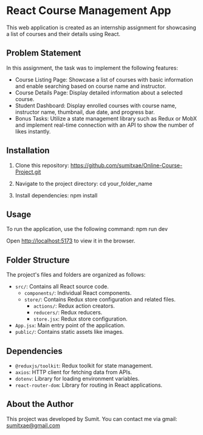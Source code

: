 # React Course Management App

This web application is created as an internship assignment for showcasing a list of courses and their details using React.

## Problem Statement

In this assignment, the task was to implement the following features:

- Course Listing Page: Showcase a list of courses with basic information and enable searching based on course name and instructor.
- Course Details Page: Display detailed information about a selected course.
- Student Dashboard: Display enrolled courses with course name, instructor name, thumbnail, due date, and progress bar.
- Bonus Tasks: Utilize a state management library such as Redux or MobX and implement real-time connection with an API to show the number of likes instantly.

## Installation

1. Clone this repository:
    https://github.com/sumitxae/Online-Course-Project.git

2. Navigate to the project directory:
    cd your_folder_name

3. Install dependencies:
    npm install 

## Usage

To run the application, use the following command:
    npm run dev


Open [http://localhost:5173](http://localhost:5173) to view it in the browser.

## Folder Structure

The project's files and folders are organized as follows:

- `src/`: Contains all React source code.
  - `components/`: Individual React components.
  - `store/`: Contains Redux store configuration and related files.
    - `actions/`: Redux action creators.
    - `reducers/`: Redux reducers.
    - `store.jsx`: Redux store configuration.
- `App.jsx`: Main entry point of the application.
- `public/`: Contains static assets like images.

## Dependencies

- `@reduxjs/toolkit`: Redux toolkit for state management.
- `axios`: HTTP client for fetching data from APIs.
- `dotenv`: Library for loading environment variables.
- `react-router-dom`: Library for routing in React applications.

## About the Author

This project was developed by Sumit. You can contact me via 
gmail: sumitxae@gmail.com





